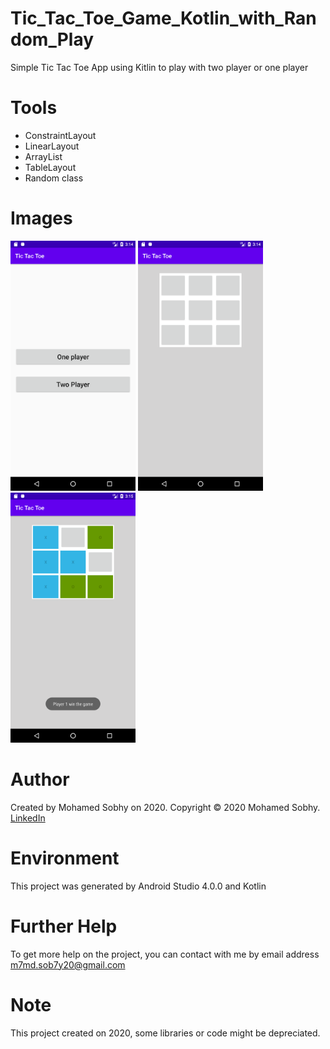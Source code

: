 # Tic_Tac_Toe_Game_Kotlin_with_Random_Play
Simple Tic Tac Toe App using Kitlin to play with two player or one player

# Tools

- ConstraintLayout
- LinearLayout
- ArrayList
- TableLayout
- Random class

# Images
<img src="images/1.png" height="400" width="200">   <img src="images/2.png" height="400" width="200">  <img src="images/3.png" height="400" width="200">

# Author

Created by Mohamed Sobhy on 2020. Copyright © 2020 Mohamed Sobhy. [LinkedIn](https://www.linkedin.com/in/mohamed-sobhy-040958181/)

# Environment

This project was generated by Android Studio 4.0.0 and Kotlin 

# Further Help

To get more help on the project, you can contact with me by email address m7md.sob7y20@gmail.com

# Note

This project created on 2020, some libraries or code might be depreciated.
